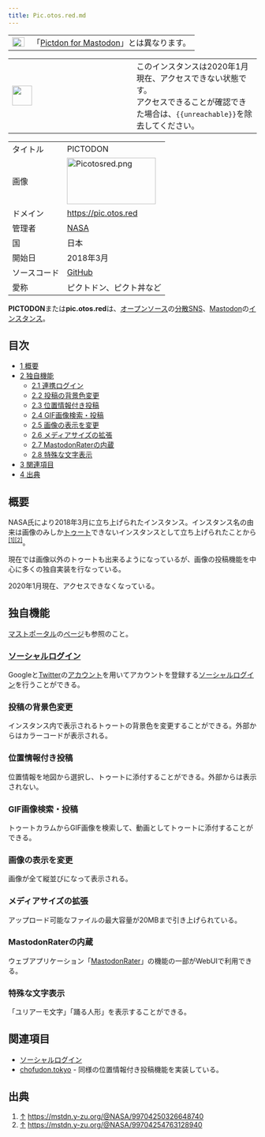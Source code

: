 ```yaml
---
title: Pic.otos.red.md
---
```

<div>

<div>

|                                                                                                                                                                                                                                                                                                                                                        |                                                                |
|--------------------------------------------------------------------------------------------------------------------------------------------------------------------------------------------------------------------------------------------------------------------------------------------------------------------------------------------------------|----------------------------------------------------------------|
| [<img src="/images/thumb/f/fb/Confusion_grey.svg/25px-Confusion_grey.svg.png" srcset="/images/thumb/f/fb/Confusion_grey.svg/38px-Confusion_grey.svg.png 1.5x, /images/thumb/f/fb/Confusion_grey.svg/50px-Confusion_grey.svg.png 2x" width="25" height="19" alt="曖昧さ回避" />](/%E3%83%95%E3%82%A1%E3%82%A4%E3%83%AB:Confusion_grey.svg "曖昧さ回避") | 「[Pictdon for Mastodon](/Pictdon "Pictdon")」とは異なります。 |

</div>

<table role="presentation">
<colgroup>
<col style="width: 50%" />
<col style="width: 50%" />
</colgroup>
<tbody>
<tr class="odd">
<td><div>
<img src="/images/thumb/1/1d/Information_icon4.svg/40px-Information_icon4.svg.png" srcset="/images/thumb/1/1d/Information_icon4.svg/60px-Information_icon4.svg.png 1.5x, /images/thumb/1/1d/Information_icon4.svg/80px-Information_icon4.svg.png 2x" width="40" height="40" />
</div></td>
<td><div>
このインスタンスは2020年1月現在、アクセスできない状態です。<br />
アクセスできることが確認できた場合は、<code>{{unreachable}}</code>を除去してください。
</div></td>
</tr>
</tbody>
</table>

|              |                                                                                                                                                                                                                                                                                                           |
|--------------|-----------------------------------------------------------------------------------------------------------------------------------------------------------------------------------------------------------------------------------------------------------------------------------------------------------|
| タイトル     | PICTODON                                                                                                                                                                                                                                                                                                  |
| 画像         | [<img src="/images/thumb/c/cc/Picotosred.png/180px-Picotosred.png" srcset="/images/thumb/c/cc/Picotosred.png/270px-Picotosred.png 1.5x, /images/thumb/c/cc/Picotosred.png/360px-Picotosred.png 2x" width="180" height="94" alt="Picotosred.png" />](/%E3%83%95%E3%82%A1%E3%82%A4%E3%83%AB:Picotosred.png) |
| ドメイン     | <a href="https://pic.otos.red" rel="nofollow">https://pic.otos.red</a>                                                                                                                                                                                                                                    |
| 管理者       | <a href="https://pic.otos.red/@NASA" rel="nofollow">NASA</a>                                                                                                                                                                                                                                              |
| 国           | 日本                                                                                                                                                                                                                                                                                                      |
| 開始日       | 2018年3月                                                                                                                                                                                                                                                                                                 |
| ソースコード | <a href="https://github.com/HaruruStudio/pictodon/tree/master" rel="nofollow">GitHub</a>                                                                                                                                                                                                                  |
| 愛称         | ピクトドン、ピクト丼など                                                                                                                                                                                                                                                                                  |

**PICTODON**または**pic.otos.red**は、[オープンソース](/%E3%82%AA%E3%83%BC%E3%83%97%E3%83%B3%E3%82%BD%E3%83%BC%E3%82%B9 "オープンソース")の[分散SNS](/%E5%88%86%E6%95%A3SNS "分散SNS")、[Mastodon](/Mastodon "Mastodon")の[インスタンス](/%E3%82%A4%E3%83%B3%E3%82%B9%E3%82%BF%E3%83%B3%E3%82%B9 "インスタンス")。

<div>

<div lang="ja" dir="ltr">

## 目次

</div>

-   [1 概要](#.E6.A6.82.E8.A6.81)
-   [2 独自機能](#.E7.8B.AC.E8.87.AA.E6.A9.9F.E8.83.BD)
    -   [2.1 連携ログイン](#.E9.80.A3.E6.90.BA.E3.83.AD.E3.82.B0.E3.82.A4.E3.83.B3)
    -   [2.2 投稿の背景色変更](#.E6.8A.95.E7.A8.BF.E3.81.AE.E8.83.8C.E6.99.AF.E8.89.B2.E5.A4.89.E6.9B.B4)
    -   [2.3 位置情報付き投稿](#.E4.BD.8D.E7.BD.AE.E6.83.85.E5.A0.B1.E4.BB.98.E3.81.8D.E6.8A.95.E7.A8.BF)
    -   [2.4 GIF画像検索・投稿](#GIF.E7.94.BB.E5.83.8F.E6.A4.9C.E7.B4.A2.E3.83.BB.E6.8A.95.E7.A8.BF)
    -   [2.5 画像の表示を変更](#.E7.94.BB.E5.83.8F.E3.81.AE.E8.A1.A8.E7.A4.BA.E3.82.92.E5.A4.89.E6.9B.B4)
    -   [2.6 メディアサイズの拡張](#.E3.83.A1.E3.83.87.E3.82.A3.E3.82.A2.E3.82.B5.E3.82.A4.E3.82.BA.E3.81.AE.E6.8B.A1.E5.BC.B5)
    -   [2.7 MastodonRaterの内蔵](#MastodonRater.E3.81.AE.E5.86.85.E8.94.B5)
    -   [2.8 特殊な文字表示](#.E7.89.B9.E6.AE.8A.E3.81.AA.E6.96.87.E5.AD.97.E8.A1.A8.E7.A4.BA)
-   [3 関連項目](#.E9.96.A2.E9.80.A3.E9.A0.85.E7.9B.AE)
-   [4 出典](#.E5.87.BA.E5.85.B8)

</div>

## 概要

NASA氏により2018年3月に立ち上げられたインスタンス。インスタンス名の由来は画像のみしか[トゥート](/%E3%83%88%E3%82%A5%E3%83%BC%E3%83%88 "トゥート")できないインスタンスとして立ち上げられたことから<sup>[\[1\]](#cite_note-1)[\[2\]](#cite_note-2)</sup>。

現在では画像以外のトゥートも出来るようになっているが、画像の投稿機能を中心に多くの独自実装を行なっている。

2020年1月現在、アクセスできなくなっている。

## 独自機能

[マストポータル](/%E3%83%9E%E3%82%B9%E3%83%88%E3%83%9D%E3%83%BC%E3%82%BF%E3%83%AB "マストポータル")の<a href="https://mastportal.info/instance/pic-otos-red" rel="nofollow">ページ</a>も参照のこと。

### [ソーシャルログイン](/%E9%80%A3%E6%90%BA%E3%83%AD%E3%82%B0%E3%82%A4%E3%83%B3 "連携ログイン")

Googleと[Twitter](/Twitter "Twitter")の[アカウント](/%E3%82%A2%E3%82%AB%E3%82%A6%E3%83%B3%E3%83%88 "アカウント")を用いてアカウントを登録する[ソーシャルログイン](/%E9%80%A3%E6%90%BA%E3%83%AD%E3%82%B0%E3%82%A4%E3%83%B3 "連携ログイン")を行うことができる。

### 投稿の背景色変更

インスタンス内で表示されるトゥートの背景色を変更することができる。外部からはカラーコードが表示される。

### 位置情報付き投稿

位置情報を地図から選択し、トゥートに添付することができる。外部からは表示されない。

### GIF画像検索・投稿

トゥートカラムからGIF画像を検索して、動画としてトゥートに添付することができる。

### 画像の表示を変更

画像が全て縦並びになって表示される。

### メディアサイズの拡張

アップロード可能なファイルの最大容量が20MBまで引き上げられている。

### MastodonRaterの内蔵

ウェブアプリケーション「[MastodonRater](/MastodonRater "MastodonRater")」の機能の一部がWebUIで利用できる。

### 特殊な文字表示

「ユリアーモ文字」「踊る人形」を表示することができる。

## 関連項目

-   [ソーシャルログイン](/%E9%80%A3%E6%90%BA%E3%83%AD%E3%82%B0%E3%82%A4%E3%83%B3 "連携ログイン")
-   [chofudon.tokyo](/Chofudon.tokyo "Chofudon.tokyo") - 同様の位置情報付き投稿機能を実装している。

## 出典

<div>

1.  [↑](#cite_ref-1) <a href="https://mstdn.y-zu.org/@NASA/99704250326648740" rel="nofollow">https://mstdn.y-zu.org/@NASA/99704250326648740</a>
2.  [↑](#cite_ref-2) <a href="https://mstdn.y-zu.org/@NASA/99704254763128940" rel="nofollow">https://mstdn.y-zu.org/@NASA/99704254763128940</a>

</div>

</div>
